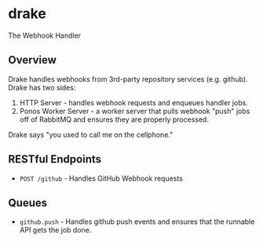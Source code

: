 # drake
The Webhook Handler

## Overview
Drake handles webhooks from 3rd-party repository services (e.g. github). Drake
has two sides:

1. HTTP Server - handles webhook requests and enqueues handler jobs.
2. Ponos Worker Server - a worker server that pulls webhook "push" jobs off of
  RabbitMQ and ensures they are properly processed.

Drake says "you used to call me on the cellphone."

## RESTful Endpoints

- `POST /github` - Handles GitHub Webhook requests

## Queues

- `github.push` - Handles github push events and ensures that the runnable API
  gets the job done.
